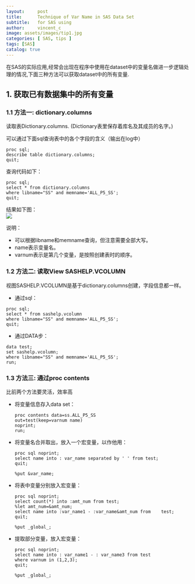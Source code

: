 ```yaml
---
layout:     post
title:      Technique of Var Name in SAS Data Set 
subtitle:   for SAS using
author:     vincent_c
image: assets/images/tip1.jpg
categories: [ SAS, tips ]
tags: [SAS]
catalog: true
---  
```

在SAS的实际应用,经常会出现在程序中使用在dataset中的变量名做进一步逻辑处理的情况,下面三种方法可以获取dataset中的所有变量.

## 1. 获取已有数据集中的所有变量

### 1.1 方法一: dictionary.columns

读取表Dictionary.columns. (Dictionary表里保存着库名及其成员的名字。)

可以通过下面sql查询表中的各个字段的含义（输出在log中）

```
proc sql;describe table dictionary.columns;quit;
```
查询代码如下：

```
proc sql;select * from dictionary.columnswhere libname="SS" and memname='ALL_P5_SS';quit;
```
结果如下图：  
![](https://cl.ly/a79f2ae56fd4/Image%2525202019-06-14%252520at%25252011.13.41%252520%2525E4%2525B8%25258A%2525E5%25258D%252588.png)

说明：

* 可以根据libname和memname查询，但注意需要全部大写。  
* name表示变量名。
* varnum表示是第几个变量，是按照创建表时的顺序。


### 1.2 方法二: 读取View SASHELP.VCOLUMN
视图SASHELP.VCOLUMN是基于dictionary.columns创建，字段信息都一样。

* 通过sql：

```
proc sql;select * from sashelp.vcolumnwhere libname="SS" and memname='ALL_P5_SS';quit;```

* 通过DATA步：

```
data test;set sashelp.vcolumn;where libname="SS" and memname='ALL_P5_SS';run;
```

### 1.3 方法三: 通过proc contents
比前两个方法要灵活，效率高

* 将变量信息存入data set：

	```	proc contents data=ss.ALL_P5_SS	out=test(keep=varnum name)	noprint;	run;
	```

* 将变量名合并取出，放入一个宏变量，以作他用：

	```
	proc sql noprint;	select name into : var_name separated by ' ' from test;	quit;	%put &var_name;
	```

* 将表中变量分别放入宏变量：

	```
	proc sql noprint;	select count(*) into :amt_num from test;	%let amt_num=&amt_num;	select name into :var_name1 - :var_name&amt_num from 	test;	quit;	%put _global_;
	```


* 提取部分变量，放入宏变量：

	```
	proc sql noprint;	select name into : var_name1 - : var_name3 from test	where varnum in (1,2,3);	quit;	%put _global_;
	```


